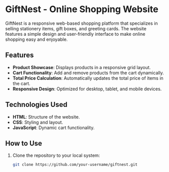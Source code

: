 # GiftNest - Online Shopping Website

GiftNest is a responsive web-based shopping platform that specializes in selling stationery items, gift boxes, and greeting cards. The website features a simple design and user-friendly interface to make online shopping easy and enjoyable.

## Features

- **Product Showcase**: Displays products in a responsive grid layout.
- **Cart Functionality**: Add and remove products from the cart dynamically.
- **Total Price Calculation**: Automatically updates the total price of items in the cart.
- **Responsive Design**: Optimized for desktop, tablet, and mobile devices.

## Technologies Used

- **HTML**: Structure of the website.
- **CSS**: Styling and layout.
- **JavaScript**: Dynamic cart functionality.

## How to Use

1. Clone the repository to your local system:
   ```bash
   git clone https://github.com/your-username/giftnest.git

